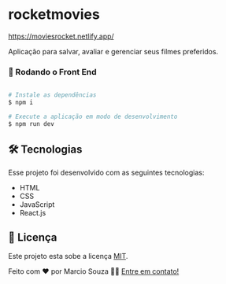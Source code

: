 # rocketmovies
 
https://moviesrocket.netlify.app/

 Aplicação para salvar, avaliar e gerenciar seus filmes preferidos.



### 🎲 Rodando o Front End

```bash

# Instale as dependências
$ npm i

# Execute a aplicação em modo de desenvolvimento
$ npm run dev

```

## 🛠 Tecnologias

Esse projeto foi desenvolvido com as seguintes tecnologias:

- HTML
- CSS
- JavaScript
- React.js


## 📝 Licença

Este projeto esta sobe a licença [MIT](./LICENSE).

Feito com ❤️ por Marcio Souza 👋🏽 [Entre em contato!](https://www.linkedin.com/in/marcio-souza-002b121b0/)
